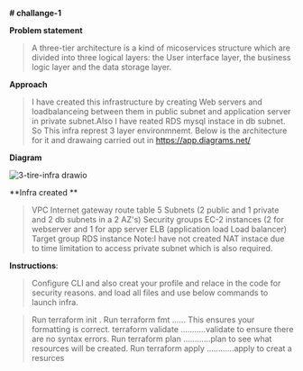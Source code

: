 **# challange-1**

**Problem statement**

>A three-tier architecture is a kind of  micoservices structure which are divided  into three logical layers: the User interface layer, the business logic layer and the data storage layer.

**Approach**

>I have created this infrastructure by creating Web servers and loadbalanceing between them in public subnet and application server in private subnet.Also I have reated RDS mysql instace in db subnet. 
So This infra represt  3 layer environmnemt.
Below is the architecture for it and drawaing carried out in https://app.diagrams.net/

**Diagram**


![3-tire-infra drawio](https://user-images.githubusercontent.com/96169630/146349894-4e8a3984-a652-4572-bd83-922e6bdcf5a6.png)






**Infra created **

>VPC
>Internet gateway
>route table
>5 Subnets (2 public and 1 private and 2 db subnets in a 2 AZ's)
>Security groups
>EC-2 instances (2 for webserver and 1 for app server
>ELB (application load  Load balancer)
>Target group
>RDS instance
>Note:I have not created NAT instace due to time limitation to access private subnet which is also required.

**Instructions**:

>Configure CLI and also creat your profile and relace in the code for security reasons.
>and load all files and use below commands to launch infra.


>Run terraform init .
>Run terraform fmt               ...... This ensures your formatting is correct.
>terraform validate              ...........validate to ensure there are no syntax errors.
>Run terraform plan                  ............plan to see what resources will be created.
>Run terraform apply                  ............apply to creat a resurces
